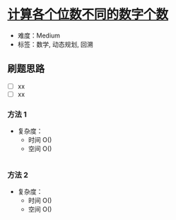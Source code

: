 # [计算各个位数不同的数字个数](https://leetcode-cn.com/problems/count-numbers-with-unique-digits/)

- 难度：Medium
- 标签：数学, 动态规划, 回溯

## 刷题思路

- [ ] xx
- [ ] xx

### 方法 1

- 复杂度：
    - 时间 O()
    - 空间 O()

``` js

```

### 方法 2

- 复杂度：
    - 时间 O()
    - 空间 O()

``` js

```
